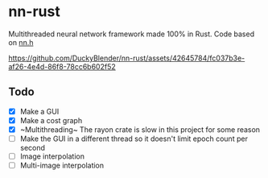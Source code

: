 # nn-rust

Multithreaded neural network framework made 100% in Rust. Code based on [nn.h](https://github.com/tsoding/nn.h)

<https://github.com/DuckyBlender/nn-rust/assets/42645784/fc037b3e-af26-4e4d-86f8-78cc6b602f52>

## Todo
- [x] Make a GUI
- [x] Make a cost graph
- [x] ~Multithreading~ The rayon crate is slow in this project for some reason
- [ ] Make the GUI in a different thread so it doesn't limit epoch count per second
- [ ] Image interpolation
- [ ] Multi-image interpolation
